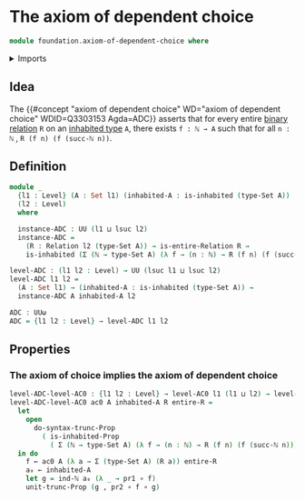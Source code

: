 # The axiom of dependent choice

```agda
module foundation.axiom-of-dependent-choice where
```

<details><summary>Imports</summary>

```agda
open import elementary-number-theory.natural-numbers

open import foundation.axiom-of-choice
open import foundation.binary-relations
open import foundation.dependent-pair-types
open import foundation.existential-quantification
open import foundation.function-types
open import foundation.inhabited-types
open import foundation.propositional-truncations
open import foundation.sets
open import foundation.universe-levels
```

</details>

## Idea

The
{{#concept "axiom of dependent choice" WD="axiom of dependent choice" WDID=Q3303153 Agda=ADC}}
asserts that for every entire [binary relation](foundation.binary-relations.md)
`R` on an [inhabited type](foundation.inhabited-types.md) `A`, there exists
`f : ℕ → A` such that for all `n : ℕ` , `R (f n) (f (succ-ℕ n))`.

## Definition

```agda
module _
  {l1 : Level} (A : Set l1) (inhabited-A : is-inhabited (type-Set A))
  (l2 : Level)
  where

  instance-ADC : UU (l1 ⊔ lsuc l2)
  instance-ADC =
    (R : Relation l2 (type-Set A)) → is-entire-Relation R →
    is-inhabited (Σ (ℕ → type-Set A) (λ f → (n : ℕ) → R (f n) (f (succ-ℕ n))))

level-ADC : (l1 l2 : Level) → UU (lsuc l1 ⊔ lsuc l2)
level-ADC l1 l2 =
  (A : Set l1) → (inhabited-A : is-inhabited (type-Set A)) →
  instance-ADC A inhabited-A l2

ADC : UUω
ADC = {l1 l2 : Level} → level-ADC l1 l2
```

## Properties

### The axiom of choice implies the axiom of dependent choice

```agda
level-ADC-level-AC0 : {l1 l2 : Level} → level-AC0 l1 (l1 ⊔ l2) → level-ADC l1 l2
level-ADC-level-AC0 ac0 A inhabited-A R entire-R =
  let
    open
      do-syntax-trunc-Prop
        ( is-inhabited-Prop
          ( Σ (ℕ → type-Set A) (λ f → (n : ℕ) → R (f n) (f (succ-ℕ n)))))
  in do
    f ← ac0 A (λ a → Σ (type-Set A) (R a)) entire-R
    a₀ ← inhabited-A
    let g = ind-ℕ a₀ (λ _ → pr1 ∘ f)
    unit-trunc-Prop (g , pr2 ∘ f ∘ g)
```
